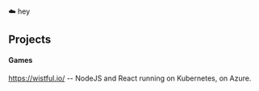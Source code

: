 :cloud: hey

Projects
---
#### Games
https://wistful.io/ -- NodeJS and React running on Kubernetes, on Azure.
